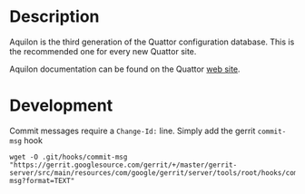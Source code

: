Description
===========
Aquilon is the third generation of the Quattor configuration database. This is the
recommended one for every new Quattor site.

Aquilon documentation can be found on the Quattor
[web site](http://www.quattor.org/aquilon/00-install.html).

Development
===========
Commit messages require a `Change-Id:` line. Simply add the gerrit `commit-msg` hook

    wget -O .git/hooks/commit-msg  "https://gerrit.googlesource.com/gerrit/+/master/gerrit-server/src/main/resources/com/google/gerrit/server/tools/root/hooks/commit-msg?format=TEXT"
